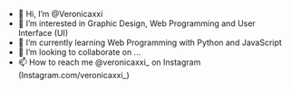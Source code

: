 - 👋 Hi, I’m @Veronicaxxi
- 👀 I’m interested in Graphic Design, Web Programming and User Interface (UI) 
- 🌱 I’m currently learning Web Programming with Python and JavaScript
- 💞️ I’m looking to collaborate on ...
- 📫 How to reach me @veronicaxxi_ on Instagram (Instagram.com/veronicaxxi_)

<!---
Veronicaxxi/Veronicaxxi is a ✨ special ✨ repository because its `README.md` (this file) appears on your GitHub profile.
You can click the Preview link to take a look at your changes.
--->
